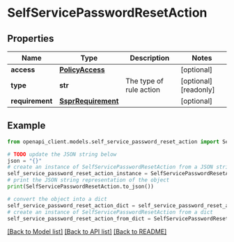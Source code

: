 # SelfServicePasswordResetAction


## Properties

Name | Type | Description | Notes
------------ | ------------- | ------------- | -------------
**access** | [**PolicyAccess**](PolicyAccess.md) |  | [optional] 
**type** | **str** | The type of rule action | [optional] [readonly] 
**requirement** | [**SsprRequirement**](SsprRequirement.md) |  | [optional] 

## Example

```python
from openapi_client.models.self_service_password_reset_action import SelfServicePasswordResetAction

# TODO update the JSON string below
json = "{}"
# create an instance of SelfServicePasswordResetAction from a JSON string
self_service_password_reset_action_instance = SelfServicePasswordResetAction.from_json(json)
# print the JSON string representation of the object
print(SelfServicePasswordResetAction.to_json())

# convert the object into a dict
self_service_password_reset_action_dict = self_service_password_reset_action_instance.to_dict()
# create an instance of SelfServicePasswordResetAction from a dict
self_service_password_reset_action_from_dict = SelfServicePasswordResetAction.from_dict(self_service_password_reset_action_dict)
```
[[Back to Model list]](../README.md#documentation-for-models) [[Back to API list]](../README.md#documentation-for-api-endpoints) [[Back to README]](../README.md)


